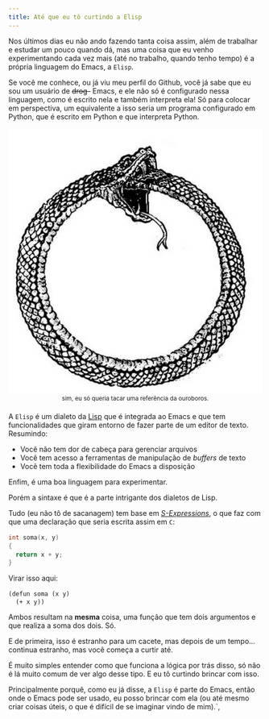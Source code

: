```yaml
---
title: Até que eu tô curtindo a Elisp
---
```

Nos últimos dias eu não ando fazendo tanta coisa assim, além de trabalhar e
estudar um pouco quando dá, mas uma coisa que eu venho experimentando cada vez
mais (até no trabalho, quando tenho tempo) é a própria linguagem do Emacs, a
<code>Elisp</code>.

Se você me conhece, ou já viu meu perfil do Github, você já sabe que eu sou um
usuário de <s>drog-</s> Emacs, e ele não só é configurado nessa linguagem, como
é escrito nela e também interpreta ela! Só para colocar em perspectiva, um
equivalente a isso seria um programa configurado em Python, que é escrito em
Python e que interpreta Python.

<img loading="lazy" src="/assets/img/blog/ouroboros.jpg">
<center><sup>sim, eu só queria tacar uma referência da ouroboros.</sup></center>

A <code>Elisp</code> é um dialeto da
<a href="https://pt.wikipedia.org/wiki/Lisp">Lisp</a> que é integrada ao Emacs
e que tem funcionalidades que giram entorno de fazer parte de um editor de
texto. Resumindo:
<ul>
<li>Você não tem dor de cabeça para gerenciar arquivos</li>
<li>Você tem acesso a ferramentas de manipulação de <i>buffers</i> de texto</li>
<li>Você tem toda a flexibilidade do Emacs a disposição</li>
</ul>

Enfim, é uma boa linguagem para experimentar.

Porém a sintaxe é que é a parte intrigante dos dialetos de Lisp.

Tudo (eu não tô de sacanagem) tem base em
<a href="https://en.wikipedia.org/wiki/S-expression"><i>S-Expressions</i></a>,
o que faz com que uma declaração que seria escrita assim em <code>C</code>:

```c
int soma(x, y)
{
  return x + y;
}
```

Virar isso aqui:
```elisp
(defun soma (x y)
  (+ x y))
```

Ambos resultam na <b>mesma</b> coisa, uma função que tem dois argumentos e que
realiza a soma dos dois. Só.

E de primeira, isso é estranho para um cacete, mas depois de um tempo...
continua estranho, mas você começa a curtir até.

É muito simples entender como que funciona a lógica por trás disso, só não é lá
muito comum de ver algo desse tipo. E eu tô curtindo brincar com isso.

Principalmente porquê, como eu já disse, a <code>Elisp</code> é parte do Emacs,
então onde o Emacs pode ser usado, eu posso brincar com ela (ou até mesmo criar
coisas úteis, o que é difícil de se imaginar vindo de mim).`,
